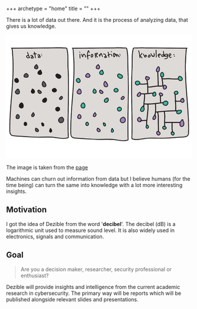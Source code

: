 +++
archetype = "home"
title = ""
+++

There is a lot of data out there. And it is the process of analyzing data, that gives us knowledge.

![Knowledge](https://raw.githubusercontent.com/psyklopp/Dezible-com/main/images/data-and-knowledge-difference.png?width=30vw)

The image is taken from the [page](https://www.icar.cnr.it/en/conoscenza-e-dati/)

Machines can churn out information from data but I believe humans (for the time being) can turn the same into knowledge with a lot more interesting insights.


## Motivation

I got the idea of Dezible from the word '**decibel**'. The decibel (dB) is a logarithmic unit used to measure sound level. It is also widely used in electronics, signals and communication.


## Goal

> Are you a decision maker, researcher, security professional or enthusiast?

Dezible will provide insights and intelligence from the current academic research in cybersecurity. The primary way will be reports which will be published alongside relevant slides and presentations.

